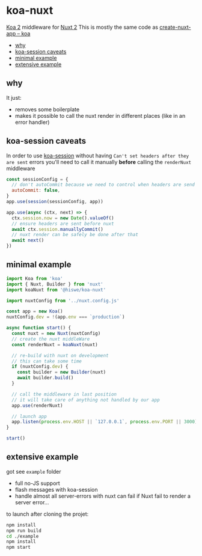 # koa-nuxt

[Koa 2](https://koajs.com/) middleware for [Nuxt 2](https://nuxtjs.org/)
This is mostly the same code as [create-nuxt-app – koa](https://github.com/nuxt/create-nuxt-app/blob/master/template/server/index-koa.js)

<!-- START doctoc generated TOC please keep comment here to allow auto update -->
<!-- DON'T EDIT THIS SECTION, INSTEAD RE-RUN doctoc TO UPDATE -->

- [why](#why)
- [koa-session caveats](#koa-session-caveats)
- [minimal example](#minimal-example)
- [extensive example](#extensive-example)

<!-- END doctoc generated TOC please keep comment here to allow auto update -->

## why

It just:

- removes some boilerplate
- makes it possible to call the nuxt render in different places (like in an error handler)

## koa-session caveats

In order to use [koa-session](https://github.com/koajs/session) without having `Can't set headers after they are sent` errors you'll need to call it manually **before** calling the `renderNuxt` middleware

```js
const sessionConfig = {
  // don't autoCommit because we need to control when headers are send
  autoCommit: false,
}
app.use(session(sessionConfig, app))

app.use(async (ctx, next) => {
  ctx.session.now = new Date().valueOf()
  // ensure headers are sent before nuxt
  await ctx.session.manuallyCommit()
  // nuxt render can be safely be done after that
  await next()
})
```

## minimal example

```js
import Koa from 'koa'
import { Nuxt, Builder } from 'nuxt'
import koaNuxt from '@hiswe/koa-nuxt'

import nuxtConfig from '../nuxt.config.js'

const app = new Koa()
nuxtConfig.dev = !(app.env === `production`)

async function start() {
  const nuxt = new Nuxt(nuxtConfig)
  // create the nuxt middleWare
  const renderNuxt = koaNuxt(nuxt)

  // re-build with nuxt on development
  // this can take some time
  if (nuxtConfig.dev) {
    const builder = new Builder(nuxt)
    await builder.build()
  }

  // call the middleware in last position
  // it will take care of anything not handled by our app
  app.use(renderNuxt)

  // launch app
  app.listen(process.env.HOST || `127.0.0.1`, process.env.PORT || 3000)
}

start()
```

## extensive example

got see `example` folder

- full no-JS support
- flash messages with koa-session
- handle almost all server-errors with nuxt
  can fail if Nuxt fail to render a server error…

to launch after cloning the projet:

```sh
npm install
npm run build
cd ./example
npm install
npm start
```
